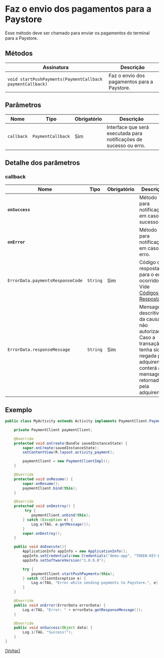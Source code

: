 # Faz o envio dos pagamentos para a Paystore
Esse método deve ser chamado para enviar os pagamentos do terminal para a Paystore.

## Métodos
| Assinatura | Descrição |
| --- | --- |
| `void startPushPayments(PaymentCallback paymentCallback)` | Faz o envio dos pagamentos para a Paystore. |

## Parâmetros
| Nome | Tipo | Obrigatório | Descrição |
| --- | --- | --- | --- |
| `callback` | `PaymentCallback` | Sim | Interface que será executada para notificações de sucesso ou erro. |

## Detalhe dos parâmetros
### callback

| Nome | Tipo | Obrigatório | Descrição |
| --- | --- | --- | --- |
| **`onSuccess`** |     |     | Método para notificação em caso de sucesso |
| **`onError`** |     |     | Método para notificação em caso de erro. |
| `ErrorData.paymentsResponseCode` | `String` | Sim | Código de resposta para o erro ocorrido. Vide [Códigos de Resposta](../codigo_resposta/) |
| `ErrorData.responseMessage` | `String` | Sim | Mensagem descritiva da causa da não autorização. Caso a transação tenha sido negada pela adquirente, conterá a mensagem retornada pela adquirente. |


## Exemplo
```java
public class MyActivity extends Activity implements PaymentClient.PaymentCallback {

    private PaymentClient paymentClient;

    @Override
    protected void onCreate(Bundle savedInstanceState) {
        super.onCreate(savedInstanceState);
        setContentView(R.layout.activity_payment);

        paymentClient = new PaymentClientImpl();
    }

    @Override
    protected void onResume() {
        super.onResume();
        paymentClient.bind(this);
    }

    @Override
    protected void onDestroy() {
         try {
            paymentClient.unbind(this);
        } catch (Exception e) {
            Log.e(TAG, e.getMessage());
        }
        super.onDestroy();
    }

    public void doExecute(){
        ApplicationInfo appInfo = new ApplicationInfo();
        appInfo.setCredentials(new Credentials("demo-app", "TOKEN-KEY-DEMO"));
        appInfo.setSoftwareVersion("1.0.0.0");

        try {
            paymentClient.startPushPayments(this);
        } catch (ClientException e) {
            Log.e(TAG, "Error while sending payments to Paystore.", e);
        }
    }

    @Override
    public void onError(ErrorData errorData) {
        Log.e(TAG, "Error: " + errorData.getResponseMessage());
    }

    @Override
    public void onSuccess(Object data) {
        Log.i(TAG, "Success!");
    }
}
```

[[Voltar]](./README.md)
